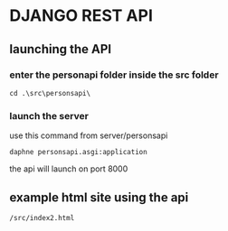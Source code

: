 # DJANGO REST API
## launching the API
### enter the personapi folder inside the src folder
```
cd .\src\personsapi\
```
### launch the server
use this command from server/personsapi
```
daphne personsapi.asgi:application
```
the api will launch on port 8000
## example html site using the api 
```/src/index2.html```